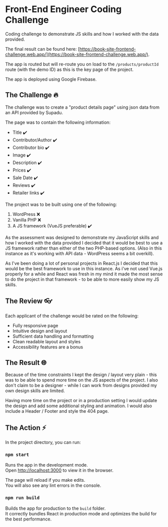 # Front-End Engineer Coding Challenge

Coding challenge to demonstrate JS skills and how I worked with the data provided.

The final result can be found here: [https://book-site-frontend-challenge.web.app/](https://book-site-frontend-challenge.web.app/).

The app is routed but will re-route you on load to the `/products/productId` route (with the demo ID) as this is the key page of the project.

The app is deployed using Google Firebase.

## The Challenge 🔥

The challenge was to create a "product details page" using json data from an API provided by Supadu.

The page was to contain the following information:

- Title ✔️
- Contributor/Author ✔️
- Contributor bio ✔️
- Image ✔️
- Description ✔️
- Prices ✔️
- Sale Date ✔️
- Reviews ✔️
- Retailer links ✔️

The project was to be built using one of the following:

1. WordPress ❌
2. Vanilla PHP ❌
3. A JS framework (VueJS preferable) ✔️

As the assessment was designed to demonstrate my JavaScript skills and how I worked with the data provided I decided that it would be best to use a JS framework rather than either of the two PHP-based options. (Also in this instance as it's working with API data - WordPress seems a bit overkill).

As I've been doing a lot of personal projects in React.js I decided that this would be the best framework to use in this instance. As i've not used Vue.js properly for a while and React was fresh in my mind it made the most sense to do the project in that framework - to be able to more easily show my JS skills.

## The Review 👓

Each applicant of the challenge would be rated on the following: 

- Fully responsive page
- Intuitive design and layout
- Sufficient data handling and formatting
- Clean readable layout and styles
- Accessibility features are a bonus

## The Result 🌐

Because of the time constraints I kept the design / layout very plain - this was to be able to spend more time on the JS aspects of the project. I also don't claim to be a designer - while I can work from designs provided my own design skills are limited.

Having more time on the project or in a production setting I would update the design and add some additional styling and animation. I would also include a Header / Footer and style the 404 page.



## The Action ⚡

In the project directory, you can run:

### `npm start`

Runs the app in the development mode.\
Open [http://localhost:3000](http://localhost:3000) to view it in the browser.

The page will reload if you make edits.\
You will also see any lint errors in the console.

### `npm run build`

Builds the app for production to the `build` folder.\
It correctly bundles React in production mode and optimizes the build for the best performance.


